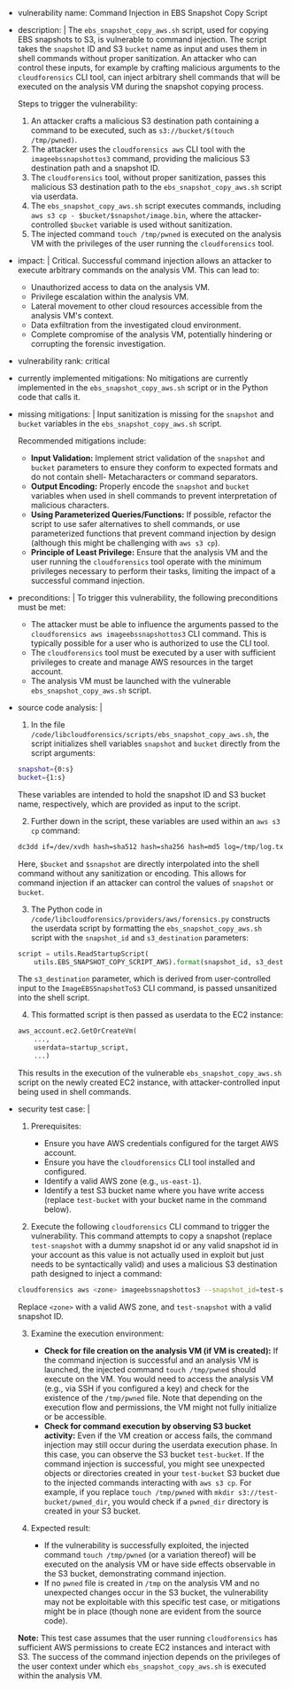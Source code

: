 - vulnerability name: Command Injection in EBS Snapshot Copy Script
- description: |
    The `ebs_snapshot_copy_aws.sh` script, used for copying EBS snapshots to S3, is vulnerable to command injection. The script takes the `snapshot` ID and S3 `bucket` name as input and uses them in shell commands without proper sanitization. An attacker who can control these inputs, for example by crafting malicious arguments to the `cloudforensics` CLI tool, can inject arbitrary shell commands that will be executed on the analysis VM during the snapshot copying process.

    Steps to trigger the vulnerability:
    1. An attacker crafts a malicious S3 destination path containing a command to be executed, such as `s3://bucket/$(touch /tmp/pwned)`.
    2. The attacker uses the `cloudforensics aws` CLI tool with the `imageebssnapshottos3` command, providing the malicious S3 destination path and a snapshot ID.
    3. The `cloudforensics` tool, without proper sanitization, passes this malicious S3 destination path to the `ebs_snapshot_copy_aws.sh` script via userdata.
    4. The `ebs_snapshot_copy_aws.sh` script executes commands, including `aws s3 cp - $bucket/$snapshot/image.bin`, where the attacker-controlled `$bucket` variable is used without sanitization.
    5. The injected command `touch /tmp/pwned` is executed on the analysis VM with the privileges of the user running the `cloudforensics` tool.
- impact: |
    Critical. Successful command injection allows an attacker to execute arbitrary commands on the analysis VM. This can lead to:
    * Unauthorized access to data on the analysis VM.
    * Privilege escalation within the analysis VM.
    * Lateral movement to other cloud resources accessible from the analysis VM's context.
    * Data exfiltration from the investigated cloud environment.
    * Complete compromise of the analysis VM, potentially hindering or corrupting the forensic investigation.
- vulnerability rank: critical
- currently implemented mitigations: No mitigations are currently implemented in the `ebs_snapshot_copy_aws.sh` script or in the Python code that calls it.
- missing mitigations: |
    Input sanitization is missing for the `snapshot` and `bucket` variables in the `ebs_snapshot_copy_aws.sh` script.

    Recommended mitigations include:
    * **Input Validation:** Implement strict validation of the `snapshot` and `bucket` parameters to ensure they conform to expected formats and do not contain shell- Metacharacters or command separators.
    * **Output Encoding:** Properly encode the `snapshot` and `bucket` variables when used in shell commands to prevent interpretation of malicious characters.
    * **Using Parameterized Queries/Functions:** If possible, refactor the script to use safer alternatives to shell commands, or use parameterized functions that prevent command injection by design (although this might be challenging with `aws s3 cp`).
    * **Principle of Least Privilege:** Ensure that the analysis VM and the user running the `cloudforensics` tool operate with the minimum privileges necessary to perform their tasks, limiting the impact of a successful command injection.
- preconditions: |
    To trigger this vulnerability, the following preconditions must be met:
    * The attacker must be able to influence the arguments passed to the `cloudforensics aws imageebssnapshottos3` CLI command. This is typically possible for a user who is authorized to use the CLI tool.
    * The `cloudforensics` tool must be executed by a user with sufficient privileges to create and manage AWS resources in the target account.
    * The analysis VM must be launched with the vulnerable `ebs_snapshot_copy_aws.sh` script.
- source code analysis: |
    1. In the file `/code/libcloudforensics/scripts/ebs_snapshot_copy_aws.sh`, the script initializes shell variables `snapshot` and `bucket` directly from the script arguments:
    ```bash
    snapshot={0:s}
    bucket={1:s}
    ```
    These variables are intended to hold the snapshot ID and S3 bucket name, respectively, which are provided as input to the script.

    2. Further down in the script, these variables are used within an `aws s3 cp` command:
    ```bash
    dc3dd if=/dev/xvdh hash=sha512 hash=sha256 hash=md5 log=/tmp/log.txt hlog=/tmp/hlog.txt mlog=/tmp/mlog.txt | aws s3 cp - $bucket/$snapshot/image.bin
    ```
    Here, `$bucket` and `$snapshot` are directly interpolated into the shell command without any sanitization or encoding. This allows for command injection if an attacker can control the values of `snapshot` or `bucket`.

    3. The Python code in `/code/libcloudforensics/providers/aws/forensics.py` constructs the userdata script by formatting the `ebs_snapshot_copy_aws.sh` script with the `snapshot_id` and `s3_destination` parameters:
    ```python
    script = utils.ReadStartupScript(
        utils.EBS_SNAPSHOT_COPY_SCRIPT_AWS).format(snapshot_id, s3_destination)
    ```
    The `s3_destination` parameter, which is derived from user-controlled input to the `ImageEBSSnapshotToS3` CLI command, is passed unsanitized into the shell script.

    4. This formatted script is then passed as userdata to the EC2 instance:
    ```python
    aws_account.ec2.GetOrCreateVm(
        ...,
        userdata=startup_script,
        ...)
    ```
    This results in the execution of the vulnerable `ebs_snapshot_copy_aws.sh` script on the newly created EC2 instance, with attacker-controlled input being used in shell commands.

- security test case: |
    1. Prerequisites:
        * Ensure you have AWS credentials configured for the target AWS account.
        * Ensure you have the `cloudforensics` CLI tool installed and configured.
        * Identify a valid AWS zone (e.g., `us-east-1`).
        * Identify a test S3 bucket name where you have write access (replace `test-bucket` with your bucket name in the command below).

    2. Execute the following `cloudforensics` CLI command to trigger the vulnerability. This command attempts to copy a snapshot (replace `test-snapshot` with a dummy snapshot id or any valid snapshot id in your account as this value is not actually used in exploit but just needs to be syntactically valid) and uses a malicious S3 destination path designed to inject a command:
    ```bash
    cloudforensics aws <zone> imageebssnapshottos3 --snapshot_id=test-snapshot --s3_destination="s3://test-bucket/pwn$(touch /tmp/pwned)"
    ```
    Replace `<zone>` with a valid AWS zone, and `test-snapshot` with a valid snapshot ID.

    3. Examine the execution environment:
        * **Check for file creation on the analysis VM (if VM is created):** If the command injection is successful and an analysis VM is launched, the injected command `touch /tmp/pwned` should execute on the VM. You would need to access the analysis VM (e.g., via SSH if you configured a key) and check for the existence of the `/tmp/pwned` file. Note that depending on the execution flow and permissions, the VM might not fully initialize or be accessible.
        * **Check for command execution by observing S3 bucket activity:** Even if the VM creation or access fails, the command injection may still occur during the userdata execution phase. In this case, you can observe the S3 bucket `test-bucket`. If the command injection is successful, you might see unexpected objects or directories created in your `test-bucket` S3 bucket due to the injected commands interacting with `aws s3 cp`. For example, if you replace `touch /tmp/pwned` with `mkdir s3://test-bucket/pwned_dir`, you would check if a `pwned_dir` directory is created in your S3 bucket.

    4. Expected result:
        * If the vulnerability is successfully exploited, the injected command `touch /tmp/pwned` (or a variation thereof) will be executed on the analysis VM or have side effects observable in the S3 bucket, demonstrating command injection.
        * If no `pwned` file is created in `/tmp` on the analysis VM and no unexpected changes occur in the S3 bucket, the vulnerability may not be exploitable with this specific test case, or mitigations might be in place (though none are evident from the source code).

    **Note:** This test case assumes that the user running `cloudforensics` has sufficient AWS permissions to create EC2 instances and interact with S3. The success of the command injection depends on the privileges of the user context under which `ebs_snapshot_copy_aws.sh` is executed within the analysis VM.
